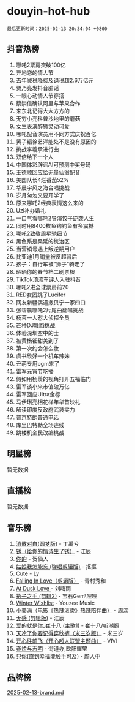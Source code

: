 # douyin-hot-hub

`最后更新时间：2025-02-13 20:34:04 +0800`

## 抖音热榜

1. 哪吒2票房突破100亿
1. 异地恋的情人节
1. 去年减税降费及退税超2.6万亿元
1. 贾乃亮发抖音辟谣
1. 一眼心动情人节穿搭
1. 蔡崇信确认阿里与苹果合作
1. 来东北记得大大方方的
1. 无穷小亮科普沙地里的蘑菇
1. 女生表演醉狮灵动可爱
1. 哪吒配音演员用不同方式庆祝百亿
1. 黄子韬徐艺洋能处不是没有原因的
1. 挑战李羲承进行曲
1. 双倍给下一个人
1. 中国体彩辟谣AI可预测中奖号码
1. 王德顺回应给无量仙翁配音
1. 美国队长4烂番茄52%
1. 华晨宇风之海合唱挑战
1. 岁月匆匆又要开学了
1. 原来哪吒2经典表情这么来的
1. Uzi补办婚礼
1. 一口气看哪吒2导演饺子逆袭人生
1. 同时用8400枚鱼钩钓鱼有多震撼
1. 哪吒2致敬周星驰细节
1. 黑色系是桑延的统治区
1. 当营销号遇上叛逆期用户
1. 比亚迪1月销量被反超背后
1. 孩子：自行车被“狮子”骑走了
1. 晒晒你的春节档二刷票根
1. TikTok顶流车评人入驻抖音
1. 哪吒2进全球票房前20
1. RED女团跳了Lucifer
1. 网友新疆偶遇撒贝宁一家四口
1. 张碧晨哪吒2片尾曲翻唱挑战
1. 杨蓉一人怼大侦探全员
1. 芒种DJ舞蹈挑战
1. 体验深圳空中的士
1. 被黄杨钿甜美到了
1. 第一次约会怎么妆
1. 虞书欣好一个机车辣妹
1. 丑萌专用bgm来了
1. 雷军元宵节吃播
1. 假如用杨羡的视角打开五福临门
1. 雷军谈小米市值破万亿
1. 雷军回应Ultra金标
1. 马伊琍亮相花样年华首映礼
1. 解读印度反政府武装实力
1. 普京特朗普通电话
1. 库里巴特勒全场连线
1. 跳楼机全民改编挑战

## 明星榜

暂无数据

## 直播榜

暂无数据

## 音乐榜

1. [消散对白(圆梦版)](https://sf5-hl-cdn-tos.douyinstatic.com/obj/tos-cn-ve-2774/og4jB5I5IizzoZVAAAzWgBMAsMDWoArfwBOiFs) - 丁禹兮
1. [锈（给你的情诗生了锈）](https://sf5-hl-cdn-tos.douyinstatic.com/obj/tos-cn-ve-2774/o8a1PBtVqIYbPEGK6e5A4egedVMdm3fCIz6bbE) - 江辰
1. [你的](https://sf5-hl-cdn-tos.douyinstatic.com/obj/tos-cn-ve-2774/oYuIeKf42jB7sEV6B2upMdpYAgfrQWj0FeRegh) - 贺仙人
1. [姑娘我怎能忘 (弹唱剪辑版)](https://sf5-hl-cdn-tos.douyinstatic.com/obj/tos-cn-ve-2774/okamwrBGEMz6illuEofAsMV4yzF5tVWbBiA5AI) - 抠抠
1. [Cute](https://sf5-hl-cdn-tos.douyinstatic.com/obj/tos-cn-ve-2774/o4IbIzHWKAAB4wsS5qMBRiiAlEBGTpQRNfFvuo) - Ly
1. [Falling In Love（剪辑版）](https://sf5-hl-cdn-tos.douyinstatic.com/obj/tos-cn-ve-2774/o8ajpA8zzgBPahbBIO8AcKGBLJezFCRd1wfP9f) - 青村秀和
1. [ At Dusk  Love ](https://sf5-hl-cdn-tos.douyinstatic.com/obj/tos-cn-ve-2774/o8CrpCf5CaYgI4ZrtQgMQAFEfuGqNnRSDQAPBc) - 刘嗨雨
1. [执子之手 (剪辑2)](https://sf5-hl-cdn-tos.douyinstatic.com/obj/tos-cn-ve-2774/oUoZLQjCc31XzqsBnBQUNgeKtYPBcgbFDwtfcu) - 宝石Gem\哩哩
1. [Winter Wishlist](https://sf5-hl-cdn-tos.douyinstatic.com/obj/tos-cn-ve-2774/oIIgUOeamCFCVAzxN6MFRLIBlLGpUqQxeeHrLE) - Youzee Music
1. [小美满（电影《热辣滚烫》热辣陪伴曲）](https://sf5-hl-cdn-tos.douyinstatic.com/obj/tos-cn-ve-2774/o0GAn2lSgfZIDUgtevCGDQYnFg4CwnrBaxbTZL) - 周深
1. [无感 (剪辑版)](https://sf5-hl-cdn-tos.douyinstatic.com/obj/tos-cn-ve-2774/o0eIsUzJBDlQaQFC5OFlgbMEZC1TFYBftOBn6p) - 江辰
1. [爱的就是你_崔十八 (主歌1)](https://sf5-hl-cdn-tos.douyinstatic.com/obj/tos-cn-ve-2774/oI5BO5DhFZ6UTcNCnZaOCBLtZ7WIMQGfgnXf5E) - 崔十八/听潮阁
1. [天冷了你要记得穿秋裤（米三岁版）](https://sf5-hl-cdn-tos.douyinstatic.com/obj/tos-cn-ve-2774/oQlIwVIDWiZ6BQilAorS7MA0AgCkQDvcZAdm1) - 米三岁
1. [开心往前飞（开心超人联盟主题曲）](https://sf5-hl-cdn-tos.douyinstatic.com/obj/tos-cn-ve-2774/9d8fb7c82cf1421fb93a9fe925275e0a) - VIVI
1. [春娇与志明](https://sf5-hl-cdn-tos.douyinstatic.com/obj/tos-cn-ve-2774/e530d8fceb7044b39707d7f9ff54add1) - 街道办,欧阳耀莹
1. [只你(直到幸福能触手可及)](https://sf5-hl-cdn-tos.douyinstatic.com/obj/tos-cn-ve-2774/o0lBkRDzFTeaVSUz3ZZSCBVtZ5DIMQGfgmEAuE) - 颜人中

## 品牌榜

[2025-02-13-brand.md](2025-02-13-brand.md)

